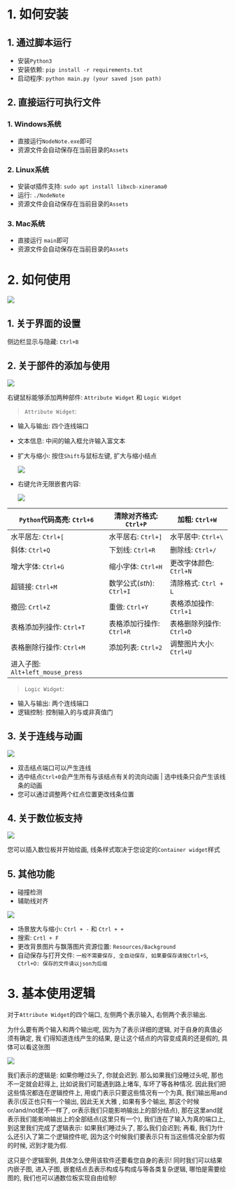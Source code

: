 # 1. 如何安装

## 1. 通过脚本运行
- 安装`Python3`
- 安装依赖: `pip install -r requirements.txt`
- 启动程序: `python main.py (your saved json path)`

## 2. 直接运行可执行文件

### 1. Windows系统
- 直接运行`NodeNote.exe`即可
- 资源文件会自动保存在当前目录的`Assets`

### 2. Linux系统
- 安装qt插件支持: `sudo apt install libxcb-xinerama0`
- 运行: `./NodeNote`
- 资源文件会自动保存在当前目录的`Assets`

### 3. Mac系统
- 直接运行 `main`即可
- 资源文件会自动保存在当前目录的`Assets`

# 2. 如何使用

![](https://raw.githubusercontent.com/yetao0806/CloudImage/main/Node_Note_0.11.png)

## 1. 关于界面的设置
侧边栏显示与隐藏: `Ctrl+B`

## 2. 关于部件的添加与使用

![](https://raw.githubusercontent.com/yetao0806/CloudImage/main/Node_Note_0.12.png)

右键鼠标能够添加两种部件: `Attribute Widget` 和 `Logic Widget`
> `Attribute Widget`: 
- 输入与输出: 四个连线端口
- 文本信息: 中间的输入框允许输入富文本
- 扩大与缩小: 按住`Shift`与鼠标左键, 扩大与缩小结点

    ![](https://raw.githubusercontent.com/yetao0806/CloudImage/main/Node_Note_0.17.gif)

- 右键允许无限嵌套内容:

    ![](https://raw.githubusercontent.com/yetao0806/CloudImage/main/Node_Note_0.13.png)

|`Python`代码高亮: `Ctrl+6`| 清除对齐格式: `Ctrl+P` | 加粗: `Ctrl+W` |
| ---- |---- | ---- |
| 水平居左: `Ctrl+[`  |水平居右: `Ctrl+]`   | 水平居中: `Ctrl+\` |
|  斜体: `Ctrl+Q` | 下划线: `Ctrl+R`  | 删除线: `Ctrl+/` |
| 增大字体: `Ctrl+G` | 缩小字体: `Ctrl+H` | 更改字体颜色: `Ctrl+N` |
| 超链接: `Ctrl+M` | 数学公式($sth$): `Ctrl+I` | 清除格式: `Ctrl + L`|
| 撤回: `Crtl+Z` | 重做: `Ctrl+Y` | 表格添加操作: `Ctrl+1` |
| 表格添加列操作: `Ctrl+T` | 表格添加行操作: `Ctrl+R` | 表格删除列操作: `Ctrl+D` |
| 表格删除行操作: `Ctrl+M` | 添加列表: `Ctrl+2` |  调整图片大小: `Ctrl+U` |
| 进入子图: `Alt+left_mouse_press` | | |

> `Logic Widget`:
- 输入与输出: 两个连线端口
- 逻辑控制: 控制输入的与或非真值门

## 3. 关于连线与动画

![](https://raw.githubusercontent.com/yetao0806/CloudImage/main/Node_Note_0.14.png)

- 双击结点端口可以产生连线 
- 选中结点`Ctrl+0`会产生所有与该结点有关的流向动画 | 选中线条只会产生该线条的动画
- 您可以通过调整两个红点位置更改线条位置

## 4. 关于数位板支持

![](https://raw.githubusercontent.com/yetao0806/CloudImage/main/Node_Note_0.15.png)

您可以插入数位板并开始绘画, 线条样式取决于您设定的`Container widget`样式

## 5. 其他功能
- 碰撞检测
- 辅助线对齐

![](https://raw.githubusercontent.com/yetao0806/CloudImage/main/Node_Note_0.16.gif)

- 场景放大与缩小: `Ctrl + -` 和 `Ctrl + +`
- 搜索: `Crtl + F`
- 更改背景图片与飘落图片资源位置: `Resources/Background`
- 自动保存与打开文件: `一般不需要保存, 全自动保存, 如果要保存请按Ctrl+S`, `Ctrl+O: 保存的文件请以json为后缀`

# 3. 基本使用逻辑
对于`Attribute Widget`的四个端口, 左侧两个表示输入, 右侧两个表示输出.

为什么要有两个输入和两个输出呢, 因为为了表示详细的逻辑, 对于自身的真值必须有确定, 我
们得知道连线产生的结果, 是让这个结点的内容变成真的还是假的, 具体可以看这张图

![](https://raw.githubusercontent.com/yetao0806/CloudImage/main/Node_Note_0.12.png)

我们表示的逻辑是: 如果你睡过头了, 你就会迟到. 那么如果我们没睡过头呢, 那也不一定就会赶得上, 比如说我们可能遇到路上堵车,
车坏了等各种情况. 因此我们把这些情况都连在逻辑控件上, 用或门表示只要这些情况有一个为真, 我们输出用and表示(反正也只有一个输出, 因此无关大雅
, 如果有多个输出, 那这个时候or/and/not就不一样了, or表示我们只能影响输出上的部分结点), 那在这里and就表示我们能影响输出上的全部结点(这里只有一个),
我们连在了输入为真的端口上, 到这里我们完成了逻辑表示: 如果我们睡过头了, 那么我们会迟到; 再看, 我们为什么还引入了第二个逻辑控件呢, 
因为这个时候我们要表示只有当这些情况全部为假的时候, 迟到才能为假.

这只是个逻辑案例, 具体怎么使用该软件还要看您自身的表示! 同时我们可以结果内嵌子图, 进入子图, 嵌套结点去表示构成与构成与等各类复杂逻辑, 
哪怕是需要绘图的, 我们也可以通数位板实现自由绘制!

